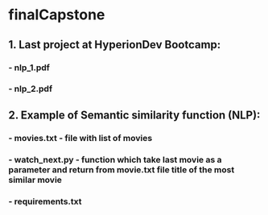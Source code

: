 # finalCapstone

## 1. Last project at HyperionDev Bootcamp:

### - nlp_1.pdf
### - nlp_2.pdf
###

## 2. Example of Semantic similarity function (NLP):
### - movies.txt  - file with list of movies
### - watch_next.py - function which take last movie as a parameter and return from movie.txt file title of the most similar movie
### - requirements.txt

